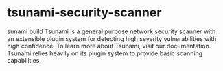 # tsunami-security-scanner
sunami build  Tsunami is a general purpose network security scanner with an extensible plugin system for detecting high severity vulnerabilities with high confidence.  To learn more about Tsunami, visit our documentation.  Tsunami relies heavily on its plugin system to provide basic scanning capabilities. 
